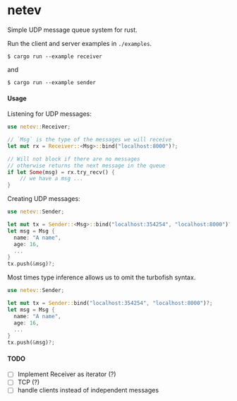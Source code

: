 # netev

Simple UDP message queue system for rust.

Run the client and server examples in `./examples`.
```
$ cargo run --example receiver
```
and
```
$ cargo run --example sender
```

#### Usage

Listening for UDP messages:
```rust
use netev::Receiver;

// `Msg` is the type of the messages we will receive
let mut rx = Receiver::<Msg>::bind("localhost:8000")?;

// Will not block if there are no messages
// otherwise returns the next message in the queue
if let Some(msg) = rx.try_recv() {
    // we have a msg ...
}
```

Creating UDP messages:
```rust
use netev::Sender;

let mut tx = Sender::<Msg>::bind("localhost:354254", "localhost:8000")?;
let msg = Msg {
  name: "A name",
  age: 16,
  ...
}
tx.push(&msg)?;
```

Most times type inference allows us to omit the turbofish syntax.
```rust
use netev::Sender;

let mut tx = Sender::bind("localhost:354254", "localhost:8000")?;
let msg = Msg {
  name: "A name",
  age: 16,
  ...
}
tx.push(&msg)?;
```

#### TODO

- [ ] Implement Receiver as iterator (?)
- [ ] TCP (?)
- [ ] handle clients instead of independent messages
